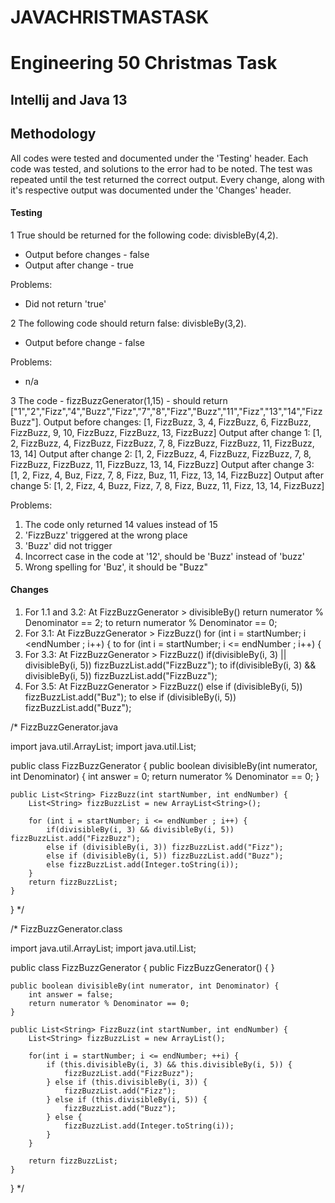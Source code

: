 # JAVACHRISTMASTASK
# Engineering 50 Christmas Task

## Intellij and Java 13

## Methodology
All codes were tested and documented under the 'Testing' header. Each code was tested, and solutions to the error had to be noted. The test was repeated until the test returned the correct output. Every change, along with it's respective output was documented under the 'Changes' header. 

#### Testing
1 True should be returned for the following code: divisbleBy(4,2).
- Output before changes - false
- Output after change - true

Problems:
- Did not return 'true'

2 The following code should return false: divisbleBy(3,2).
- Output before change - false

Problems:
- n/a

3 The code - fizzBuzzGenerator(1,15) - should return ["1","2","Fizz","4","Buzz","Fizz","7","8","Fizz","Buzz","11","Fizz","13","14","FizzBuzz"].
Output before changes: [1, FizzBuzz, 3, 4, FizzBuzz, 6, FizzBuzz, FizzBuzz, 9, 10, FizzBuzz, FizzBuzz, 13, FizzBuzz]
Output after change 1: [1, 2, FizzBuzz, 4, FizzBuzz, FizzBuzz, 7, 8, FizzBuzz, FizzBuzz, 11, FizzBuzz, 13, 14]
Output after change 2: [1, 2, FizzBuzz, 4, FizzBuzz, FizzBuzz, 7, 8, FizzBuzz, FizzBuzz, 11, FizzBuzz, 13, 14, FizzBuzz]
Output after change 3: [1, 2, Fizz, 4, Buz, Fizz, 7, 8, Fizz, Buz, 11, Fizz, 13, 14, FizzBuzz]
Output after change 5: [1, 2, Fizz, 4, Buzz, Fizz, 7, 8, Fizz, Buzz, 11, Fizz, 13, 14, FizzBuzz]

Problems:
1.  The code only returned 14 values instead of 15
2. 'FizzBuzz' triggered at the wrong place
3. 'Buzz' did not trigger
4.  Incorrect case in the code at '12', should be 'Buzz' instead of 'buzz'
5.  Wrong spelling for 'Buz', it should be "Buzz"

#### Changes
1. For 1.1 and 3.2: At FizzBuzzGenerator > divisibleBy() return numerator % Denominator == 2; to return numerator % Denominator == 0;
2. For 3.1:  At FizzBuzzGenerator > FizzBuzz() for (int i = startNumber; i <endNumber ; i++) { to for (int i = startNumber; i <= endNumber ; i++) {
3. For 3.3:  At FizzBuzzGenerator > FizzBuzz() if(divisibleBy(i, 3) || divisibleBy(i, 5)) fizzBuzzList.add("FizzBuzz"); to if(divisibleBy(i, 3) && divisibleBy(i, 5)) fizzBuzzList.add("FizzBuzz");
4. For 3.5: At FizzBuzzGenerator > FizzBuzz() else if (divisibleBy(i, 5)) fizzBuzzList.add("Buz"); to else if (divisibleBy(i, 5)) fizzBuzzList.add("Buzz");


/* FizzBuzzGenerator.java

import java.util.ArrayList;
import java.util.List;

public class FizzBuzzGenerator {
    public boolean divisibleBy(int numerator, int Denominator) {
        int answer = 0;
        return numerator % Denominator == 0;
    }

    public List<String> FizzBuzz(int startNumber, int endNumber) {
        List<String> fizzBuzzList = new ArrayList<String>();

        for (int i = startNumber; i <= endNumber ; i++) {
            if(divisibleBy(i, 3) && divisibleBy(i, 5)) fizzBuzzList.add("FizzBuzz");
            else if (divisibleBy(i, 3)) fizzBuzzList.add("Fizz");
            else if (divisibleBy(i, 5)) fizzBuzzList.add("Buzz");
            else fizzBuzzList.add(Integer.toString(i));
        }
        return fizzBuzzList;
    }
}
*/

/* FizzBuzzGenerator.class

import java.util.ArrayList;
import java.util.List;

public class FizzBuzzGenerator {
    public FizzBuzzGenerator() {
    }

    public boolean divisibleBy(int numerator, int Denominator) {
        int answer = false;
        return numerator % Denominator == 0;
    }

    public List<String> FizzBuzz(int startNumber, int endNumber) {
        List<String> fizzBuzzList = new ArrayList();

        for(int i = startNumber; i <= endNumber; ++i) {
            if (this.divisibleBy(i, 3) && this.divisibleBy(i, 5)) {
                fizzBuzzList.add("FizzBuzz");
            } else if (this.divisibleBy(i, 3)) {
                fizzBuzzList.add("Fizz");
            } else if (this.divisibleBy(i, 5)) {
                fizzBuzzList.add("Buzz");
            } else {
                fizzBuzzList.add(Integer.toString(i));
            }
        }

        return fizzBuzzList;
    }
}
*/


